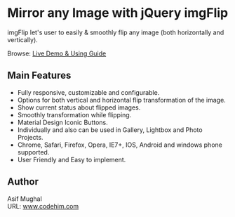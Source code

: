 # Mirror any Image with jQuery imgFlip 
imgFlip let's user to easily &amp; smoothly flip any image (both horizontally and vertically). 

Browse: [Live Demo & Using Guide](https://codehimblog.github.io/jquery-flip-image/)

## Main Features
* Fully responsive, customizable and configurable.
* Options for both vertical and horizontal flip transformation of the image.
* Show current status about flipped images.
* Smoothly transformation while flipping.
* Material Design Iconic Buttons.
* Individually and also can be used in Gallery, Lightbox and Photo Projects.
* Chrome, Safari, Firefox, Opera, IE7+, IOS, Android and windows phone supported.
* User Friendly and Easy to implement.

## Author
Asif Mughal <br />
URL: www.codehim.com
